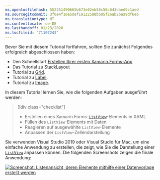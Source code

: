 ```yaml
---
ms.openlocfilehash: 552251490665b673e02eb58c50c643daed9c1aed
ms.sourcegitcommit: 3f0e4f10e5def19122588bb05f26ab2baa9df6eb
ms.translationtype: HT
ms.contentlocale: de-DE
ms.lasthandoff: 01/23/2020
ms.locfileid: "71107243"
---
```

Bevor Sie mit diesem Tutorial fortfahren, sollten Sie zunächst Folgendes erfolgreich abgeschlossen haben:

- Den Schnellstart [Erstellen Ihrer ersten Xamarin.Forms-App](~/get-started/first-app/index.md)
- Das Tutorial zu [StackLayout](~/get-started/tutorials/stacklayout/index.yml)
- Tutorial zu [Grid](~/get-started/tutorials/grid/index.yml).
- Tutorial zu [Label](~/get-started/tutorials/label/index.yml).
- Tutorial zu [Image](~/get-started/tutorials/image/index.yml).

In diesem Tutorial lernen Sie, wie die folgenden Aufgaben ausgeführt werden:

> [!div class="checklist"]
>
> - Erstellen eines Xamarin.Forms-[`ListView`](xref:Xamarin.Forms.ListView)-Elements in XAML
> - Füllen des `ListView`-Elements mit Daten
> - Reagieren auf ausgewählte `ListView`-Elemente
> - Anpassen der `ListView`-Zellendarstellung

Sie verwenden Visual Studio 2019 oder Visual Studio für Mac, um eine einfache Anwendung zu erstellen, die zeigt, wie Sie die Darstellung einer [`ListView`](xref:Xamarin.Forms.ListView) anpassen können. Die folgenden Screenshots zeigen die finale Anwendung:

[![Screenshot: Listenansicht, deren Elemente mithilfe einer Datenvorlage erstellt werden](../images/customize-cell-appearance-reduced.png "Listenansicht mit Daten aus Vorlagen")](../images/customize-cell-appearance-large.png#lightbox "Listenansicht mit Daten aus Vorlagen")
